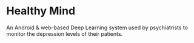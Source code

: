 # Healthy Mind
An Android &amp; web-based Deep Learning system used by psychiatrists to monitor the depression levels of their patients.
